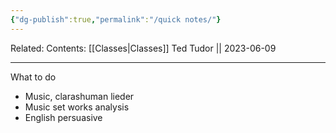 ```yaml
---
{"dg-publish":true,"permalink":"/quick notes/"}
---
```


Related:
Contents: 
[[Classes\|Classes]]
Ted Tudor || 2023-06-09
***
What to do 
- Music, clarashuman lieder 
- Music set works analysis 
- English persuasive 


